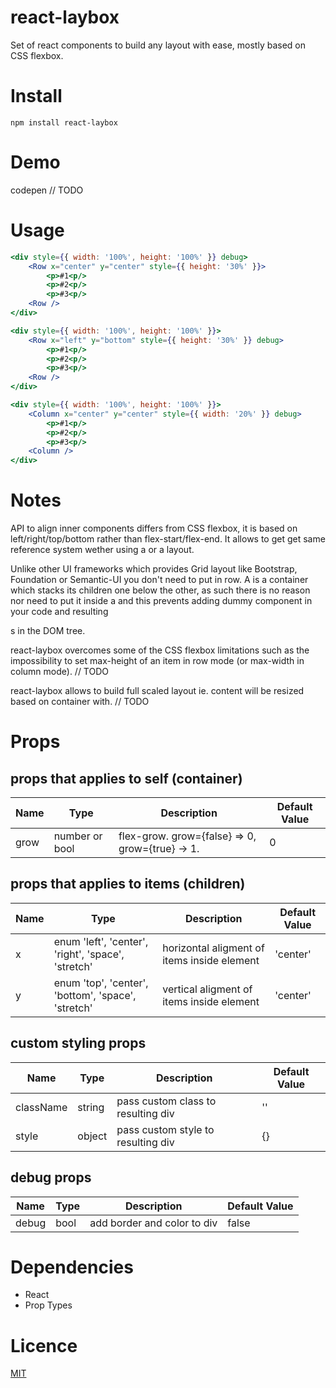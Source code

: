 # react-laybox

Set of react components to build any layout with ease, mostly based on CSS flexbox.

# Install

`npm install react-laybox`

# Demo

codepen // TODO

# Usage

```jsx
<div style={{ width: '100%', height: '100%' }} debug>
	<Row x="center" y="center" style={{ height: '30%' }}>
		<p>#1<p/>
		<p>#2<p/>
		<p>#3<p/>
	<Row />
</div>
```

```jsx
<div style={{ width: '100%', height: '100%' }}>
	<Row x="left" y="bottom" style={{ height: '30%' }} debug>
		<p>#1<p/>
		<p>#2<p/>
		<p>#3<p/>
	<Row />
</div>
```

```jsx
<div style={{ width: '100%', height: '100%' }}>
	<Column x="center" y="center" style={{ width: '20%' }} debug>
		<p>#1<p/>
		<p>#2<p/>
		<p>#3<p/>
	<Column />
</div>
```

# Notes

API to align inner components differs from CSS flexbox, it is based on left/right/top/bottom rather than flex-start/flex-end. It allows to get get same reference system wether using a <Column /> or a <Row /> layout.

Unlike other UI frameworks which provides Grid layout like Bootstrap, Foundation or Semantic-UI you don't need to put <Columns /> in row. A <Column /> is a container which stacks its children one below the other, as such there is no reason nor need to put it inside a <Row /> and this prevents adding dummy component in your code and resulting <div>s in the DOM tree.

react-laybox overcomes some of the CSS flexbox limitations such as the impossibility to set max-height of an item in row mode (or max-width in column mode). // TODO

react-laybox allows to build full scaled layout ie. content will be resized based on container with. // TODO

# Props

## props that applies to self (container)

| Name | Type | Description | Default Value |
| -------------  | ---- | ----------- | ------- |
| grow  | number or bool | flex-grow. grow={false} => 0, grow={true} -> 1. | 0 |

## props that applies to items (children)

| Name | Type | Description | Default Value |
| -------------  | ---- | ----------- | ------- |
| x  | enum 'left', 'center', 'right', 'space', 'stretch' | horizontal aligment of items inside element | 'center' |
| y | enum 'top', 'center', 'bottom', 'space', 'stretch' | vertical aligment of items inside element | 'center' |

## custom styling props

| Name | Type | Description | Default Value |
| -------------  | ---- | ----------- | ------- |
| className | string | pass custom class to resulting div | '' |
| style | object | pass custom style to resulting div | {} |

## debug props

| Name | Type | Description | Default Value |
| -------------  | ---- | ----------- | ------- |
| debug | bool | add border and color to div | false |

# Dependencies

- React
- Prop Types

# Licence

[MIT](LICENSE)